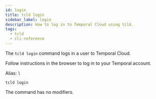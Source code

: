 ```yaml
---
id: login
title: tcld login
sidebar_label: login
description: How to log in to Temporal Cloud using tcld.
tags:
  - tcld
  - cli-reference
---
```


The `tcld login` command logs in a user to Temporal Cloud.

Follow instructions in the browser to log in to your Temporal account.

Alias: `l`

`tcld login`

The command has no modifiers.
